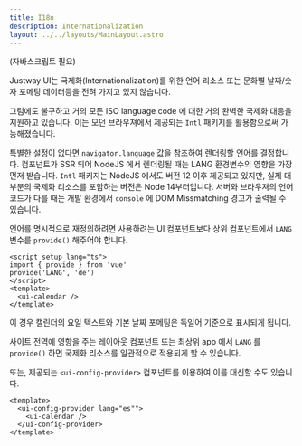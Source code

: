```yaml
---
title: I18n
description: Internationalization
layout: ../../layouts/MainLayout.astro
---
```


(자바스크립트 필요)

Justway UI는 국제화(Internationalization)를 위한 언어 리소스 또는 문화별 날짜/숫자 포메팅 데이터등을 전혀 가지고 있지 않습니다.

그럼에도 불구하고 거의 모든 ISO language code 에 대한 거의 완벽한 국제화 대응을 지원하고 있습니다. 이는 모던 브라우져에서 제공되는 `Intl` 패키지를 활용함으로써 가능해졌습니다.

특별한 설정이 없다면 `navigator.language` 값을 참조하여 렌더링할 언어를 결정합니다. 컴포넌트가 SSR 되어 NodeJS 에서 렌더링될 때는 LANG 환경변수의 영향을 가장 먼저 받습니다. `Intl` 패키지는 NodeJS 에서도 버전 12 이후 제공되고 있지만, 실제 대부분의 국제화 리소스를 포함하는 버전은 Node 14부터입니다. 서버와 브라우져의 언어 코드가 다를 때는 개발 환경에서 `console` 에 DOM Missmatching 경고가 출력될 수 있습니다.

언어를 명시적으로 재정의하려면 사용하려는 UI 컴포넌트보다 상위 컴포넌트에서 `LANG` 변수를 `provide()` 해주어야 합니다.

```vue
<script setup lang="ts">
import { provide } from 'vue'
provide('LANG', 'de')
</script>
<template>
  <ui-calendar />
</template>
```

이 경우 캘린더의 요일 텍스트와 기본 날짜 포메팅은 독일어 기준으로 표시되게 됩니다.

사이트 전역에 영향을 주는 레이아웃 컴포넌트 또는 최상위 app 에서 `LANG` 를 `provide()` 하면 국제화 리소스를 일관적으로 적용되게 할 수 있습니다.

또는, 제공되는 `<ui-config-provider>` 컴포넌트를 이용하여 이를 대신할 수도 있습니다.

```vue
<template>
  <ui-config-provider lang="es"">
    <ui-calendar />
  </ui-config-provider>
</template>
```